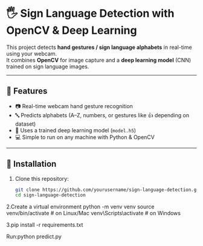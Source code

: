# 🖐️ Sign Language Detection with OpenCV & Deep Learning

This project detects **hand gestures / sign language alphabets** in real-time using your webcam.  
It combines **OpenCV** for image capture and a **deep learning model** (CNN) trained on sign language images.

---

## 📌 Features
- 📷 Real-time webcam hand gesture recognition  
- 🔤 Predicts alphabets (A–Z, numbers, or gestures like 👍 depending on dataset)  
- 🧠 Uses a trained deep learning model (`model.h5`)  
- 💻 Simple to run on any machine with Python & OpenCV  

---

## 🚀 Installation

1. Clone this repository:
   ```bash
   git clone https://github.com/yourusername/sign-language-detection.git
   cd sign-language-detection

2.Create a virtual environment
python -m venv venv
source venv/bin/activate   # on Linux/Mac
venv\Scripts\activate      # on Windows

3.pip install -r requirements.txt

Run:python predict.py


